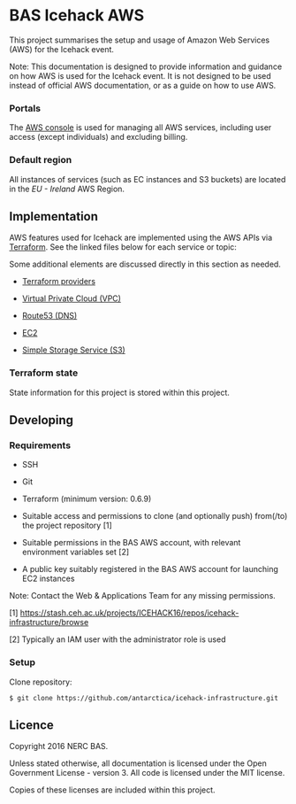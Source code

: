 # BAS Icehack AWS

This project summarises the setup and usage of Amazon Web Services (AWS) for the Icehack event.

Note: This documentation is designed to provide information and guidance on how AWS is used for the Icehack event. 
It is not designed to be used instead of official AWS documentation, or as a guide on how to use AWS. 

### Portals

The [AWS console](https://british-antarctic-survey.signin.aws.amazon.com/console) is used for managing all AWS 
services, including user access (except individuals) and excluding billing.

### Default region

All instances of services (such as EC instances and S3 buckets) are located in the *EU - Ireland* AWS Region.

## Implementation

AWS features used for Icehack are implemented using the AWS APIs via [Terraform](https://terraform.io).
See the linked files below for each service or topic:

Some additional elements are discussed directly in this section as needed.

* [Terraform providers](00-providers.tf)

* [Virtual Private Cloud (VPC)](10-vpc.tf)

* [Route53 (DNS)](20-route53.tf)

* [EC2](30-ec2.md)

* [Simple Storage Service (S3)](40-s3.md)

### Terraform state

State information for this project is stored within this project.

## Developing

### Requirements

* SSH
* Git
* Terraform (minimum version: 0.6.9)

* Suitable access and permissions to clone (and optionally push) from(/to) the project repository [1]
* Suitable permissions in the BAS AWS account, with relevant environment variables set [2]
* A public key suitably registered in the BAS AWS account for launching EC2 instances

Note: Contact the Web & Applications Team for any missing permissions.

[1] https://stash.ceh.ac.uk/projects/ICEHACK16/repos/icehack-infrastructure/browse

[2] Typically an IAM user with the administrator role is used
 
### Setup

Clone repository:

```
$ git clone https://github.com/antarctica/icehack-infrastructure.git
```

## Licence

Copyright 2016 NERC BAS.

Unless stated otherwise, all documentation is licensed under the Open Government License - version 3.
All code is licensed under the MIT license.

Copies of these licenses are included within this project.
